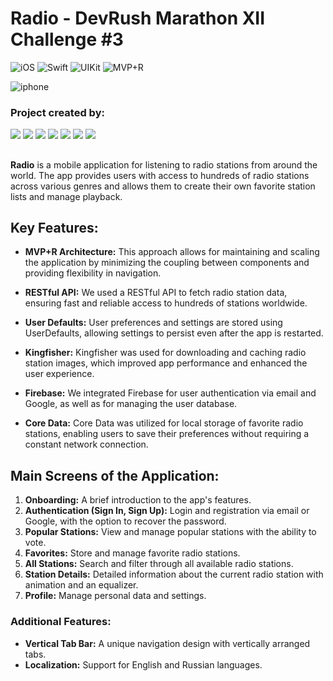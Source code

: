 # Radio - DevRush Marathon XII Challenge #3

![iOS](https://img.shields.io/badge/iOS-15.0-lightblue)  ![Swift](https://img.shields.io/badge/Swift-blue)  ![UIKit](https://img.shields.io/badge/UIKit-rebeccapurple) ![MVP+R](https://img.shields.io/badge/MVP+R-deeppink)

![iphone](https://www.dropbox.com/scl/fi/ibb15nccxt7hzkkzhx4b7/appBanner.jpeg?rlkey=mrhe7kr9qjpybc3rjaydi5814&st=4hbi9a0d&raw=1)

 ### Project created by:
<p align="left"> 
<a href="https://github.com/Dual-Ice">
<img src="https://img.shields.io/badge/Dual Ice (TeamLead)-blue"/></a>
<a href="https://github.com/michaelbolgar">
<img src="https://img.shields.io/badge/MichaelBolgar-red"/></a>
<a href="https://github.com/nikmosyl">
<img src="https://img.shields.io/badge/Nikmosyl-yellow"/></a>
<a href="https://github.com/ValentinaPopovaA">
<img src="https://img.shields.io/badge/ValentinaPopovaA-deeppink"/></a>
<a href="https://github.com/Sahadov">
<img src="https://img.shields.io/badge/Sahadov-orange"/></a>
<a href="https://github.com/AZavershinskiy">
<img src="https://img.shields.io/badge/AZavershinskiy-green"/></a>
<a href="https://github.com/MaksimIsAvailable">
<img src="https://img.shields.io/badge/MaksimIsAvailable-purple"/></a>
  
##
**Radio** is a mobile application for listening to radio stations from around the world. The app provides users with access to hundreds of radio stations across various genres and allows them to create their own favorite station lists and manage playback.

## Key Features:

- **MVP+R Architecture:**
  This approach allows for maintaining and scaling the application by minimizing the coupling between components and providing flexibility in navigation.

- **RESTful API:** 
  We used a RESTful API to fetch radio station data, ensuring fast and reliable access to hundreds of stations worldwide.

- **User Defaults:** 
  User preferences and settings are stored using UserDefaults, allowing settings to persist even after the app is restarted.

- **Kingfisher:** 
  Kingfisher was used for downloading and caching radio station images, which improved app performance and enhanced the user experience.

- **Firebase:** 
  We integrated Firebase for user authentication via email and Google, as well as for managing the user database.

- **Core Data:** 
  Core Data was utilized for local storage of favorite radio stations, enabling users to save their preferences without requiring a constant network connection.

## Main Screens of the Application:

1. **Onboarding:** A brief introduction to the app's features.
2. **Authentication (Sign In, Sign Up):** Login and registration via email or Google, with the option to recover the password.
3. **Popular Stations:** View and manage popular stations with the ability to vote.
4. **Favorites:** Store and manage favorite radio stations.
5. **All Stations:** Search and filter through all available radio stations.
6. **Station Details:** Detailed information about the current radio station with animation and an equalizer.
7. **Profile:** Manage personal data and settings.

### Additional Features:

- **Vertical Tab Bar:** A unique navigation design with vertically arranged tabs.
- **Localization:** Support for English and Russian languages.
